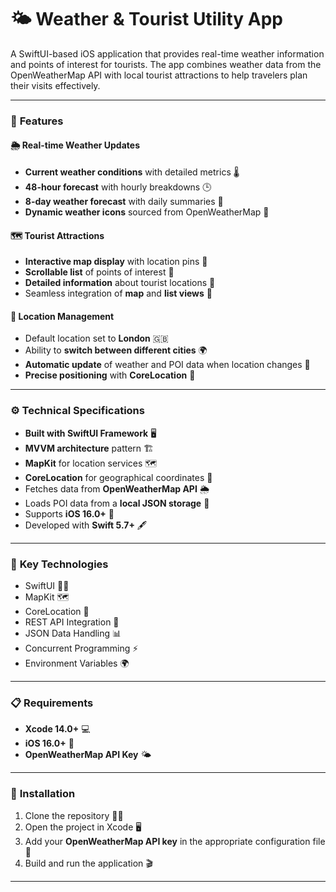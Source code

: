 # 🌤️ Weather & Tourist Utility App

A SwiftUI-based iOS application that provides real-time weather information and points of interest for tourists. The app combines weather data from the OpenWeatherMap API with local tourist attractions to help travelers plan their visits effectively.

---

### 🚀 **Features**

#### 🌦️ **Real-time Weather Updates**
- **Current weather conditions** with detailed metrics 🌡️
- **48-hour forecast** with hourly breakdowns 🕒
- **8-day weather forecast** with daily summaries 📅
- **Dynamic weather icons** sourced from OpenWeatherMap 🌈

#### 🗺️ **Tourist Attractions**
- **Interactive map display** with location pins 📍
- **Scrollable list** of points of interest 📝
- **Detailed information** about tourist locations 📖
- Seamless integration of **map** and **list views** 🔄

#### 📍 **Location Management**
- Default location set to **London** 🇬🇧
- Ability to **switch between different cities** 🌍
- **Automatic update** of weather and POI data when location changes 🔄
- **Precise positioning** with **CoreLocation** 📡

---

### ⚙️ **Technical Specifications**

- **Built with SwiftUI Framework** 🖥️
- **MVVM architecture** pattern 🏗️
- **MapKit** for location services 🗺️
- **CoreLocation** for geographical coordinates 📍
- Fetches data from **OpenWeatherMap API** 🌦️
- Loads POI data from a **local JSON storage** 📂
- Supports **iOS 16.0+** 📱
- Developed with **Swift 5.7+** 🖋️

---

### 🔑 **Key Technologies**
- SwiftUI 🧑‍💻
- MapKit 🗺️
- CoreLocation 📡
- REST API Integration 🔌
- JSON Data Handling 📊
- Concurrent Programming ⚡
- Environment Variables 🌍

---

### 📋 **Requirements**
- **Xcode 14.0+** 💻
- **iOS 16.0+** 📱
- **OpenWeatherMap API Key** 🌤️

---


### 🚀 **Installation**
1. Clone the repository 🧑‍💻
2. Open the project in Xcode 🖥️
3. Add your **OpenWeatherMap API key** in the appropriate configuration file 🔑
4. Build and run the application 🎬

---

